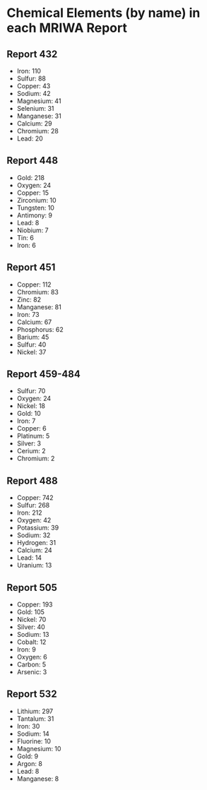 # Chemical Elements (by name) in each MRIWA Report

## Report 432

  - Iron: 110
  - Sulfur: 88
  - Copper: 43
  - Sodium: 42
  - Magnesium: 41
  - Selenium: 31
  - Manganese: 31
  - Calcium: 29
  - Chromium: 28
  - Lead: 20

## Report 448

  - Gold: 218
  - Oxygen: 24
  - Copper: 15
  - Zirconium: 10
  - Tungsten: 10
  - Antimony: 9
  - Lead: 8
  - Niobium: 7
  - Tin: 6
  - Iron: 6

## Report 451

  - Copper: 112
  - Chromium: 83
  - Zinc: 82
  - Manganese: 81
  - Iron: 73
  - Calcium: 67
  - Phosphorus: 62
  - Barium: 45
  - Sulfur: 40
  - Nickel: 37

## Report 459-484

  - Sulfur: 70
  - Oxygen: 24
  - Nickel: 18
  - Gold: 10
  - Iron: 7
  - Copper: 6
  - Platinum: 5
  - Silver: 3
  - Cerium: 2
  - Chromium: 2

## Report 488
  - Copper: 742
  - Sulfur: 268
  - Iron: 212
  - Oxygen: 42
  - Potassium: 39
  - Sodium: 32
  - Hydrogen: 31
  - Calcium: 24
  - Lead: 14
  - Uranium: 13

## Report 505

  - Copper: 193
  - Gold: 105
  - Nickel: 70
  - Silver: 40
  - Sodium: 13
  - Cobalt: 12
  - Iron: 9
  - Oxygen: 6
  - Carbon: 5
  - Arsenic: 3

## Report 532

  - Lithium: 297
  - Tantalum: 31
  - Iron: 30
  - Sodium: 14
  - Fluorine: 10
  - Magnesium: 10
  - Gold: 9
  - Argon: 8
  - Lead: 8
  - Manganese: 8
